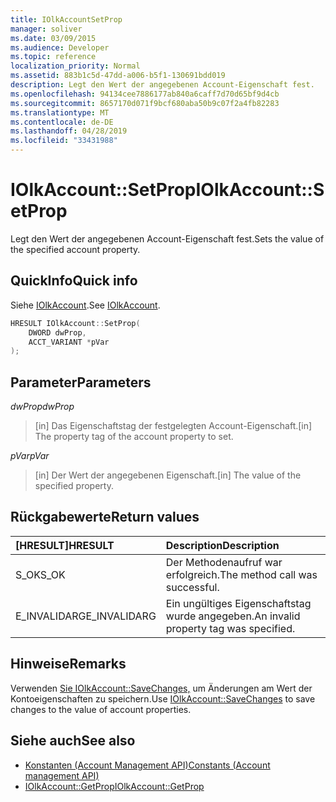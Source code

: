 ```yaml
---
title: IOlkAccountSetProp
manager: soliver
ms.date: 03/09/2015
ms.audience: Developer
ms.topic: reference
localization_priority: Normal
ms.assetid: 883b1c5d-47dd-a006-b5f1-130691bdd019
description: Legt den Wert der angegebenen Account-Eigenschaft fest.
ms.openlocfilehash: 94134cee7886177ab840a6caff7d70d65bf9d4cb
ms.sourcegitcommit: 8657170d071f9bcf680aba50b9c07f2a4fb82283
ms.translationtype: MT
ms.contentlocale: de-DE
ms.lasthandoff: 04/28/2019
ms.locfileid: "33431988"
---
```

# <a name="iolkaccountsetprop"></a><span data-ttu-id="86bab-103">IOlkAccount::SetProp</span><span class="sxs-lookup"><span data-stu-id="86bab-103">IOlkAccount::SetProp</span></span>

<span data-ttu-id="86bab-104">Legt den Wert der angegebenen Account-Eigenschaft fest.</span><span class="sxs-lookup"><span data-stu-id="86bab-104">Sets the value of the specified account property.</span></span>
  
## <a name="quick-info"></a><span data-ttu-id="86bab-105">QuickInfo</span><span class="sxs-lookup"><span data-stu-id="86bab-105">Quick info</span></span>

<span data-ttu-id="86bab-106">Siehe [IOlkAccount](iolkaccount.md).</span><span class="sxs-lookup"><span data-stu-id="86bab-106">See [IOlkAccount](iolkaccount.md).</span></span>
  
```cpp
HRESULT IOlkAccount::SetProp(  
    DWORD dwProp, 
    ACCT_VARIANT *pVar 
);
```

## <a name="parameters"></a><span data-ttu-id="86bab-107">Parameter</span><span class="sxs-lookup"><span data-stu-id="86bab-107">Parameters</span></span>

<span data-ttu-id="86bab-108">_dwProp_</span><span class="sxs-lookup"><span data-stu-id="86bab-108">_dwProp_</span></span>
  
> <span data-ttu-id="86bab-109">[in] Das Eigenschaftstag der festgelegten Account-Eigenschaft.</span><span class="sxs-lookup"><span data-stu-id="86bab-109">[in] The property tag of the account property to set.</span></span>
    
<span data-ttu-id="86bab-110">_pVar_</span><span class="sxs-lookup"><span data-stu-id="86bab-110">_pVar_</span></span>
  
> <span data-ttu-id="86bab-111">[in] Der Wert der angegebenen Eigenschaft.</span><span class="sxs-lookup"><span data-stu-id="86bab-111">[in] The value of the specified property.</span></span>
    
## <a name="return-values"></a><span data-ttu-id="86bab-112">Rückgabewerte</span><span class="sxs-lookup"><span data-stu-id="86bab-112">Return values</span></span>

|<span data-ttu-id="86bab-113">**[HRESULT]**</span><span class="sxs-lookup"><span data-stu-id="86bab-113">**HRESULT**</span></span>|<span data-ttu-id="86bab-114">**Description**</span><span class="sxs-lookup"><span data-stu-id="86bab-114">**Description**</span></span>|
|:-----|:-----|
|<span data-ttu-id="86bab-115">S_OK</span><span class="sxs-lookup"><span data-stu-id="86bab-115">S_OK</span></span>  <br/> |<span data-ttu-id="86bab-116">Der Methodenaufruf war erfolgreich.</span><span class="sxs-lookup"><span data-stu-id="86bab-116">The method call was successful.</span></span>  <br/> |
|<span data-ttu-id="86bab-117">E_INVALIDARG</span><span class="sxs-lookup"><span data-stu-id="86bab-117">E_INVALIDARG</span></span>  <br/> |<span data-ttu-id="86bab-118">Ein ungültiges Eigenschaftstag wurde angegeben.</span><span class="sxs-lookup"><span data-stu-id="86bab-118">An invalid property tag was specified.</span></span>  <br/> |
   
## <a name="remarks"></a><span data-ttu-id="86bab-119">Hinweise</span><span class="sxs-lookup"><span data-stu-id="86bab-119">Remarks</span></span>

<span data-ttu-id="86bab-120">Verwenden [Sie IOlkAccount::SaveChanges,](iolkaccount-savechanges.md) um Änderungen am Wert der Kontoeigenschaften zu speichern.</span><span class="sxs-lookup"><span data-stu-id="86bab-120">Use [IOlkAccount::SaveChanges](iolkaccount-savechanges.md) to save changes to the value of account properties.</span></span> 
  
## <a name="see-also"></a><span data-ttu-id="86bab-121">Siehe auch</span><span class="sxs-lookup"><span data-stu-id="86bab-121">See also</span></span>

- [<span data-ttu-id="86bab-122">Konstanten (Account Management API)</span><span class="sxs-lookup"><span data-stu-id="86bab-122">Constants (Account management API)</span></span>](constants-account-management-api.md) 
- [<span data-ttu-id="86bab-123">IOlkAccount::GetProp</span><span class="sxs-lookup"><span data-stu-id="86bab-123">IOlkAccount::GetProp</span></span>](iolkaccount-getprop.md)

